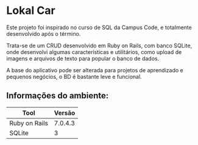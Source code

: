 # Lokal Car

Este projeto foi inspirado no curso de SQL da Campus Code, e totalmente desenvolvido após o término.

Trata-se de um CRUD desenvolvido em Ruby on Rails, com banco SQLite, onde desenvolvi algumas características 
e utilitários, como upload de imagens e arquivos de texto para popular o banco de dados.

A base do aplicativo pode ser alterada para projetos de aprendizado e pequenos negócios, o BD é bastante leve e 
funcional.

## Informações do ambiente:

| Tool  | Versão |
| --------| ------ |
| Ruby on Rails   | 7.0.4.3  |
| SQLite   | 3  |


